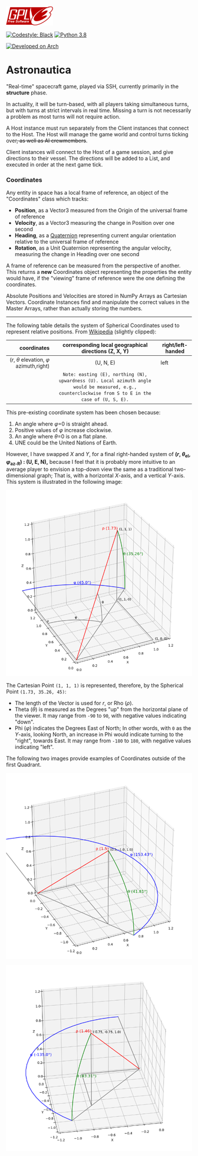 [![License: GPLv3](assets/gplv3-127x51.png)](https://opensource.org/licenses/GPL-3.0)

[![Codestyle: Black](https://img.shields.io/badge/Codestyle-Black-000000.svg)](https://github.com/ambv/black)
[![Python 3.8](https://img.shields.io/badge/Python-3.8+-1f425f.svg?logoColor=white&logo=python&style=popout)](https://www.python.org/)

[![Developed on Arch](https://img.shields.io/badge/Built%20and%20Tested%20on-Arch%20Linux-informational.svg?logoColor=%231793D1&logo=arch-linux&style=popout)](https://en.wikipedia.org/wiki/Arch_Linux)


# Astronautica
"Real-time" spacecraft game, played via SSH, currently primarily in the **structure** phase.

In actuality, it will be turn-based, with all players taking simultaneous turns, but with turns at strict intervals in real time. Missing a turn is not necessarily a problem as most turns will not require action.

A Host instance must run separately from the Client instances that connect to the Host. The Host will manage the game world and control turns ticking over~~, as well as AI crewmembers~~.

Client instances will connect to the Host of a game session, and give directions to their vessel. The directions will be added to a List, and executed in order at the next game tick.

### Coordinates

Any entity in space has a local frame of reference, an object of the "Coordinates" class which tracks:
- **Position**, as a Vector3 measured from the Origin of the universal frame of reference
- **Velocity**, as a Vector3 measuring the change in Position over one second
- **Heading**, as a [Quaternion](https://en.wikipedia.org/wiki/Quaternions_and_spatial_rotation) representing current angular orientation relative to the universal frame of reference
- **Rotation**, as a Unit Quaternion representing the angular velocity, measuring the change in Heading over one second

A frame of reference can be measured from the perspective of another. This returns a **new** Coordinates object representing the properties the entity would have, if the "viewing" frame of reference were the one defining the coordinates.

Absolute Positions and Velocities are stored in NumPy Arrays as Cartesian Vectors. Coordinate Instances find and manipulate the correct values in the Master Arrays, rather than actually storing the numbers.

---

The following table details the system of Spherical Coordinates used to represent relative positions. From [Wikipedia](https://en.wikipedia.org/wiki/Spherical_coordinate_system#Conventions) (slightly clipped):

coordinates|corresponding local geographical directions (Z, X, Y)|right/left-handed
---:|:---:|---
(*r*, *θ* elevation, *φ* azimuth,right)|(U, N, E)|left
| |`Note: easting (E), northing (N), upwardness (U). Local azimuth angle would be measured, e.g., counterclockwise from S to E in the case of (U, S, E).`

This pre-existing coordinate system has been chosen because:
1. An angle where *φ*=0 is straight ahead.
2. Positive values of *φ* increase clockwise.
3. An angle where *θ*=0 is on a flat plane.
4. UNE could be the United Nations of Earth.

However, I have swapped *X* and *Y*, for a final right-handed system of **(*r*, *θ*<sub>el</sub>, *φ*<sub>az-R</sub>) : (U, E, N),** because I feel that it is probably more intuitive to an average player to envision a top-down view the same as a traditional two-dimensional graph; That is, with a horizontal *X*-axis, and a vertical *Y*-axis. This system is illustrated in the following image:

![Quadrant 1](assets/quad1.png)

The Cartesian Point `(1, 1, 1)` is represented, therefore, by the Spherical Point `(1.73, 35.26, 45)`:
- The length of the Vector is used for *r*, or Rho (*ρ*).
- Theta (*θ*) is measured as the Degrees "up" from the horizontal plane of the viewer. It may range from `-90` to `90`, with negative values indicating "down".
- Phi (*φ*) indicates the Degrees East of North; In other words, with `0` as the *Y*-axis, looking North, an increase in Phi would indicate turning to the "right", towards East. It may range from `-180` to `180`, with negative values indicating "left".

The following two images provide examples of Coordinates outside of the first Quadrant.

![Quadrant 4](assets/quad4.png)

![Quadrant 3](assets/quad3.png)
